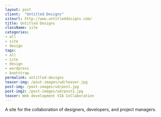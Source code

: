 ```yaml
---
layout: post
client:  "Untitled Designs"
siteurl: http://www.untitleddesigns.com/
title: Untitled Designs
className: site
categories: 
- all
- site
- design
tags:
- all
- site
- design
- wordpress
- bootstrap
permalink: untitled-designs
teaser-img: /post-images/ud/teaser.jpg
post-img: /post-images/ud/post.jpg
post-img2: /post-images/ud/post2.jpg
teaser: Web development VIA Collaboration
---
```

A site for the collaboration of designers, developers, and project managers.